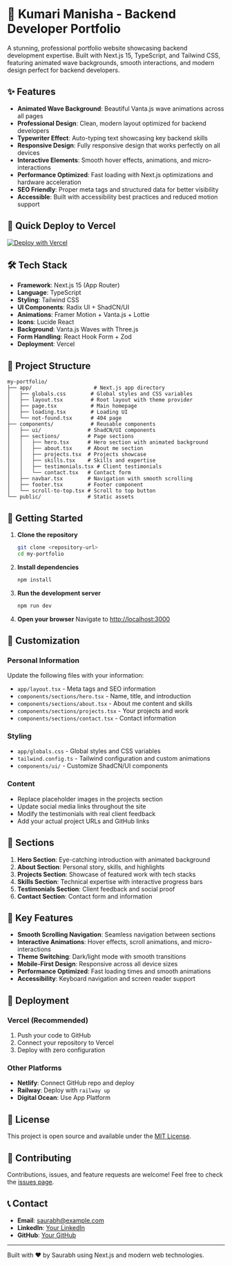 # 🚀 Kumari Manisha - Backend Developer Portfolio

A stunning, professional portfolio website showcasing backend development expertise. Built with Next.js 15, TypeScript, and Tailwind CSS, featuring animated wave backgrounds, smooth interactions, and modern design perfect for backend developers.

## ✨ Features

- **Animated Wave Background**: Beautiful Vanta.js wave animations across all pages
- **Professional Design**: Clean, modern layout optimized for backend developers
- **Typewriter Effect**: Auto-typing text showcasing key backend skills
- **Responsive Design**: Fully responsive design that works perfectly on all devices
- **Interactive Elements**: Smooth hover effects, animations, and micro-interactions
- **Performance Optimized**: Fast loading with Next.js optimizations and hardware acceleration
- **SEO Friendly**: Proper meta tags and structured data for better visibility
- **Accessible**: Built with accessibility best practices and reduced motion support

## 🚀 Quick Deploy to Vercel

[![Deploy with Vercel](https://vercel.com/button)](https://vercel.com/new/clone?repository-url=https://github.com/Mniasha123/Manisha_Portfolio)

## 🛠️ Tech Stack

- **Framework**: Next.js 15 (App Router)
- **Language**: TypeScript
- **Styling**: Tailwind CSS
- **UI Components**: Radix UI + ShadCN/UI
- **Animations**: Framer Motion + Vanta.js + Lottie
- **Icons**: Lucide React
- **Background**: Vanta.js Waves with Three.js
- **Form Handling**: React Hook Form + Zod
- **Deployment**: Vercel

## 📁 Project Structure

```
my-portfolio/
├── app/                    # Next.js app directory
│   ├── globals.css        # Global styles and CSS variables
│   ├── layout.tsx         # Root layout with theme provider
│   ├── page.tsx           # Main homepage
│   ├── loading.tsx        # Loading UI
│   └── not-found.tsx      # 404 page
├── components/            # Reusable components
│   ├── ui/               # ShadCN/UI components
│   ├── sections/         # Page sections
│   │   ├── hero.tsx      # Hero section with animated background
│   │   ├── about.tsx     # About me section
│   │   ├── projects.tsx  # Projects showcase
│   │   ├── skills.tsx    # Skills and expertise
│   │   ├── testimonials.tsx # Client testimonials
│   │   └── contact.tsx   # Contact form
│   ├── navbar.tsx        # Navigation with smooth scrolling
│   ├── footer.tsx        # Footer component
│   └── scroll-to-top.tsx # Scroll to top button
└── public/               # Static assets
```

## 🚀 Getting Started

1. **Clone the repository**

   ```bash
   git clone <repository-url>
   cd my-portfolio
   ```

2. **Install dependencies**

   ```bash
   npm install
   ```

3. **Run the development server**

   ```bash
   npm run dev
   ```

4. **Open your browser**
   Navigate to [http://localhost:3000](http://localhost:3000)

## 🎨 Customization

### Personal Information

Update the following files with your information:

- `app/layout.tsx` - Meta tags and SEO information
- `components/sections/hero.tsx` - Name, title, and introduction
- `components/sections/about.tsx` - About me content and skills
- `components/sections/projects.tsx` - Your projects and work
- `components/sections/contact.tsx` - Contact information

### Styling

- `app/globals.css` - Global styles and CSS variables
- `tailwind.config.ts` - Tailwind configuration and custom animations
- `components/ui/` - Customize ShadCN/UI components

### Content

- Replace placeholder images in the projects section
- Update social media links throughout the site
- Modify the testimonials with real client feedback
- Add your actual project URLs and GitHub links

## 📱 Sections

1. **Hero Section**: Eye-catching introduction with animated background
2. **About Section**: Personal story, skills, and highlights
3. **Projects Section**: Showcase of featured work with tech stacks
4. **Skills Section**: Technical expertise with interactive progress bars
5. **Testimonials Section**: Client feedback and social proof
6. **Contact Section**: Contact form and information

## 🌟 Key Features

- **Smooth Scrolling Navigation**: Seamless navigation between sections
- **Interactive Animations**: Hover effects, scroll animations, and micro-interactions
- **Theme Switching**: Dark/light mode with smooth transitions
- **Mobile-First Design**: Responsive across all device sizes
- **Performance Optimized**: Fast loading times and smooth animations
- **Accessibility**: Keyboard navigation and screen reader support

## 🚀 Deployment

### Vercel (Recommended)

1. Push your code to GitHub
2. Connect your repository to Vercel
3. Deploy with zero configuration

### Other Platforms

- **Netlify**: Connect GitHub repo and deploy
- **Railway**: Deploy with `railway up`
- **Digital Ocean**: Use App Platform

## 📄 License

This project is open source and available under the [MIT License](LICENSE).

## 🤝 Contributing

Contributions, issues, and feature requests are welcome! Feel free to check the [issues page](issues).

## 📞 Contact

- **Email**: saurabh@example.com
- **LinkedIn**: [Your LinkedIn](https://linkedin.com/in/yourprofile)
- **GitHub**: [Your GitHub](https://github.com/yourusername)

---

Built with ❤️ by Saurabh using Next.js and modern web technologies.
